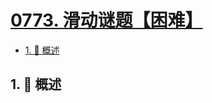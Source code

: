 # [0773. 滑动谜题【困难】](https://github.com/tnotesjs/TNotes.leetcode/tree/main/notes/0773.%20%E6%BB%91%E5%8A%A8%E8%B0%9C%E9%A2%98%E3%80%90%E5%9B%B0%E9%9A%BE%E3%80%91)

<!-- region:toc -->

- [1. 📝 概述](#1--概述)

<!-- endregion:toc -->

## 1. 📝 概述
